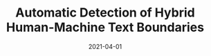 ---
title: "Automatic Detection of Hybrid Human-Machine Text Boundaries"
collection: publications
permalink: /publications/boundaries
date: 2021-04-01
venue: 'Course Project: CIS 5200'
paperurl: /files/boundaries.pdf
citation: 'Cutler, J., Dugan, L., <b>Havaldar, S.</b>, Stein, A. (2021)'
---